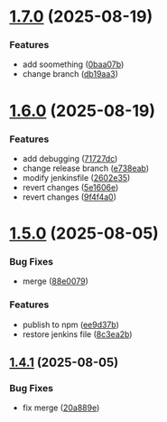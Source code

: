 # [1.7.0](https://github.com/lartiorkorLartey/jubilant-octo-computing-machine/compare/v1.6.0...v1.7.0) (2025-08-19)


### Features

* add soomething ([0baa07b](https://github.com/lartiorkorLartey/jubilant-octo-computing-machine/commit/0baa07b88e707efd604436a55a18408266780f2b))
* change branch ([db19aa3](https://github.com/lartiorkorLartey/jubilant-octo-computing-machine/commit/db19aa317cb8cac58494e17a3b01788aa87da757))

# [1.6.0](https://github.com/lartiorkorLartey/jubilant-octo-computing-machine/compare/v1.5.0...v1.6.0) (2025-08-19)


### Features

* add debugging ([71727dc](https://github.com/lartiorkorLartey/jubilant-octo-computing-machine/commit/71727dcf7e1f2921dc3009e71b15557f534c7ff9))
* change release branch ([e738eab](https://github.com/lartiorkorLartey/jubilant-octo-computing-machine/commit/e738eab6d0ec3a6aa97d5378f182218fdd373518))
* modify jenkinsfile ([2602e35](https://github.com/lartiorkorLartey/jubilant-octo-computing-machine/commit/2602e3575c819a1ea866aaa0c163da066ad3035a))
* revert changes ([5e1606e](https://github.com/lartiorkorLartey/jubilant-octo-computing-machine/commit/5e1606e1ad9f3c0e0696678d4f7a432e2356d930))
* revert changes ([9f4f4a0](https://github.com/lartiorkorLartey/jubilant-octo-computing-machine/commit/9f4f4a0e113c4e28714fb5f3ab5b933e17b791a5))

# [1.5.0](https://github.com/lartiorkorLartey/jubilant-octo-computing-machine/compare/v1.4.1...v1.5.0) (2025-08-05)


### Bug Fixes

* merge ([88e0079](https://github.com/lartiorkorLartey/jubilant-octo-computing-machine/commit/88e007943a279ec7393f7ede004395abe6824fbe))


### Features

* publish to npm ([ee9d37b](https://github.com/lartiorkorLartey/jubilant-octo-computing-machine/commit/ee9d37b58f62d66692546faa985d1788aa36431e))
* restore jenkins file ([8c3ea2b](https://github.com/lartiorkorLartey/jubilant-octo-computing-machine/commit/8c3ea2b9189510dce1da5a2a42fb2def68f54941))

## [1.4.1](https://github.com/lartiorkorLartey/jubilant-octo-computing-machine/compare/v1.4.0...v1.4.1) (2025-08-05)


### Bug Fixes

* fix merge ([20a889e](https://github.com/lartiorkorLartey/jubilant-octo-computing-machine/commit/20a889e7c5c03d4ba87b493a2fac815b2b35e478))
